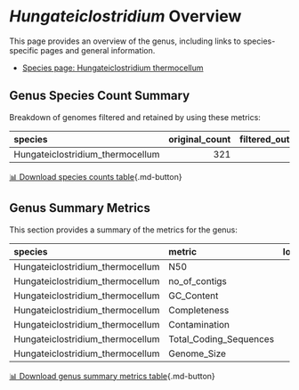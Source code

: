 # *Hungateiclostridium* Overview
This page provides an overview of the genus, including links to species-specific pages and general information.

- [Species page: Hungateiclostridium thermocellum](Hungateiclostridium_thermocellum/index.md)
## Genus Species Count Summary
Breakdown of genomes filtered and retained by using these metrics:

| species                          |   original_count |   filtered_out_count |   final_count |
|:---------------------------------|-----------------:|---------------------:|--------------:|
| Hungateiclostridium_thermocellum |              321 |                   16 |           305 |


[📊 Download species counts table](species_counts.csv){.md-button}
## Genus Summary Metrics
This section provides a summary of the metrics for the genus:

| species                          | metric                 |   lower_bounds |   upper_bounds |
|:---------------------------------|:-----------------------|---------------:|---------------:|
| Hungateiclostridium_thermocellum | N50                    |    77000       |        nan     |
| Hungateiclostridium_thermocellum | no_of_contigs          |      nan       |        210     |
| Hungateiclostridium_thermocellum | GC_Content             |       38       |         40     |
| Hungateiclostridium_thermocellum | Completeness           |       98       |        nan     |
| Hungateiclostridium_thermocellum | Contamination          |      nan       |          4     |
| Hungateiclostridium_thermocellum | Total_Coding_Sequences |     3000       |       3500     |
| Hungateiclostridium_thermocellum | Genome_Size            |        3.4e+06 |          4e+06 |


[📊 Download genus summary metrics table](genus_summary_metrics.csv){.md-button}
